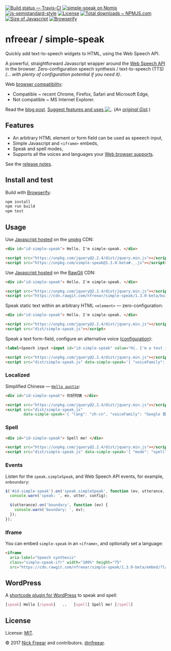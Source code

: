 
[![Build status — Travis-CI][travis-icon]][travis]
[![simple-speak on Npmjs][npm-icon]][npm]
[![js-semistandard-style][semi-icon]][semi]
[![License][license-icon]][mit]
[![Total downloads ~ NPMJS.com][downl-icon]][npm]
[![Size of Javascript][size-icon]][build]
[![Browserify][built-icon]][gh]

# nfreear / simple-speak

Quickly add text-to-speech widgets to HTML, using the Web Speech API.

A powerful, straightforward Javascript wrapper around the [Web Speech API][w3c] in the browser.
Zero-configuration speech synthesis / text-to-speech (TTS)
_(... with plenty of configuration potential if you need it)_.

Web [browser compatibility][caniuse]:

* Compatible ~ recent Chrome, Firefox, Safari and Microsoft Edge,
* Not compatible ~ MS Internet Explorer.

Read the [blog post][]. [Suggest features and uses ![.][wish-icon]][wish]. (_An [original Gist][gist]._)

## Features

* An arbitrary HTML element or form field can be used as speeech input,
* Simple Javascript and `<iframe>` embeds,
* Speak and spell modes,
* Supports all the voices and languages your [Web browser supports][compat].

See the [release notes][rel].

## Install and test

Build with [Browserify][]:

```sh
npm install
npm run build
npm test
```

## Usage

Use [Javascript hosted][rel] on the [unpkg][] CDN:

```html
<div id="id-simple-speak"> Hello. I'm simple-speak. </div>

<script src="https://unpkg.com/jquery@2.2.4/dist/jquery.min.js"></script>
<script src="https://unpkg.com/simple-speak@1.3.0-beta#._.js"></script>
```

Use [Javascript hosted][rel] on the [RawGit][] CDN:

```html
<div id="id-simple-speak"> Hello. I'm simple-speak. </div>

<script src="https://unpkg.com/jquery@2.2.4/dist/jquery.min.js"></script>
<script src="https://cdn.rawgit.com/nfreear/simple-speak/1.3.0-beta/build/simple-speak.js"></script>
```

Speak static text within an arbitrary HTML `<element>` — zero-configuration:

```html
<div id="id-simple-speak"> Hello. I'm simple-speak. </div>

<script src="https://unpkg.com/jquery@2.2.4/dist/jquery.min.js"></script>
<script src="dist/simple-speak.js"></script>
```

Speak a text form-field, configure an alternative voice ([configuration][cfg]):

```html
<label>Speech input <input id="id-simple-speak" value="Hi. I'm a text input box!"></label>

<script src="https://unpkg.com/jquery@2.2.4/dist/jquery.min.js"></script>
<script src="dist/simple-speak.js" data-simple-speak='{ "voiceFamily": "Vicki" }'></script>
```

### Localized

Simplified Chinese — [`Hello auntie`][zh-cn]:

```html
<div id="id-simple-speak"> 你好阿姨 </div>

<script src="https://unpkg.com/jquery@2.2.4/dist/jquery.min.js"></script>
<script src="dist/simple-speak.js"
        data-simple-speak='{ "lang": "zh-cn", "voiceFamily": "Google 普通话（中国大陆）" }'></script>
```

### Spell

```html
<div id="id-simple-speak"> Spell me! </div>

<script src="https://unpkg.com/jquery@2.2.4/dist/jquery.min.js"></script>
<script src="dist/simple-speak.js" data-simple-speak='{ "mode": "spell" }'></script>
```

### Events

Listen for the `speak.simpleSpeak`, and Web Speech API events, for example, `onboundary`:

```js
$('#id-simple-speak').on('speak.simpleSpeak', function (ev, utterance, config) {
  console.warn('speak: ', ev, utter, config);

  $(utterance).on('boundary', function (ev) {
    console.warn('boundary: ', ev);
  });
});
```

### Iframe

You can embed `simple-speak` in an `<iframe>`, and optionally set a language:

```html
<iframe
  aria-label="Speech synthesis"
  class="simple-speak-ifr" width="100%" height="75"
  src="https://cdn.rawgit.com/nfreear/simple-speak/1.3.0-beta/embed/?lang=fr;q=Bonjour"></iframe>
```

## WordPress

A [shortcode plugin for WordPress][wp] to speak and spell:

```css
[speak] Hello [/speak]   ..   [spell] Spell me! [/spell]
```

## License

License: [MIT][].

© 2017 [Nick Freear][blog] and contributors. [@nfreear][].


[blog post]: http://nick.freear.org.uk/2017/06/13/simple-speak.html
  "'Simple-speak, voiceFamily', 13 June 2017"
[gh]: https://github.com/nfreear/simple-speak
[build]: https://github.com/nfreear/simple-speak/blob/master/build/simple-speak.js
[rel]: https://github.com/nfreear/simple-speak/releases "A tagged release/ version"
[wish]: https://github.com/nfreear/simple-speak/issues/2#!-wishlist "Wishlist for simple-speak"
[wish-icon]: https://img.shields.io/badge/contribute-wishlist-orange.svg
[cfg]: https://github.com/nfreear/simple-speak/blob/master/src/configure.js#L14-L46
  "Configuration options & defaults."
[@nfreear]: https://twitter.com/nfreear "Twitter: @nfreear"
[blog]: http://nick.freear.org.uk "Nick Freear's blog"
[moz]: https://developer.mozilla.org/en-US/docs/Web/API/SpeechSynthesis
[w3c]: https://dvcs.w3.org/hg/speech-api/raw-file/tip/webspeechapi.html
  "Web Speech API Specification (W3C). Editor's Draft: 6 June 2014."
[gist]: https://gist.github.com/nfreear/3e6255fe4283353e8aa2f62094ae91c9 "Gist: simple-speak.proto.js"
[gist-v]: https://gist.github.com/nfreear/4de02b347d61cb3650b89e11162d7d6a "Gist: get-voices.js.html"
[wp]: https://gist.github.com/nfreear/6e53e8458ea5a582288f734c5277eb5d#!-WordPress
  "WordPress shortcode plugin ~ Gist (PHP)"
[Browserify]: https://github.com/substack/browserify-handbook#introduction
[RawGit]: https://rawgit.com/
  "RawGit serves Git files with the correct mime-type; a content delivery network (CDN)"
[unpkg]: https://unpkg.com/ "unpkg is a fast content delivery network for everything on npm"
[MIT]: https://nfreear.mit-license.org/2017#!-simple-speak "MIT License"
[caniuse]: https://caniuse.com/#feat=speech-synthesis "Check browser compatibility (caniuse)"
[travis]: https://travis-ci.org/nfreear/simple-speak
[travis-icon]: https://api.travis-ci.org/nfreear/simple-speak.svg
  "Build status – Travis-CI (NPM/eslint)"
[semi]: https://github.com/Flet/semistandard
[semi-icon]: https://img.shields.io/badge/code_style-semistandard-brightgreen.svg?style_x=flat-square
  "Javascript coding style — 'semistandard'"
[npm]: https://npmjs.com/package/simple-speak
[npm-icon]: https://img.shields.io/npm/v/simple-speak.svg "Latest version ~ on NPM"
[license-icon]: https://img.shields.io/npm/l/simple-speak.svg
[downl-icon]: https://img.shields.io/npm/dt/simple-speak.svg "Count of total downloads ~NPM"
[gh-down-ic]: https://img.shields.io/github/downloads/nfreear/simple-speak/total.svg?maxAge=2592000 "0 tot"
[size-icon]: https://img.shields.io/github/size/nfreear/simple-speak/dist/simple-speak.js.svg
  "Size of built Javascript, kilo-bytes (kB) ~ on GitHub"
[built-icon]: https://img.shields.io/badge/built_with-browserify-blue.svg
  "Built with Browserify"
[zh-cn]: https://translate.google.com/?source=osdd#auto/zh-CN/Hello%20auntie
  "'Hello auntie' in Simplified Chinese, Google Translate."

[compat]: https://docs.google.com/spreadsheets/d/1i3Czp0nGnI-a5gSJbLv3RLLoK0JWZBvr0L4XVna8OZU/#gid=0
  "Browser compatibility tests; count of available voices (Google Docs)"
[stats-wp]: https://en.wikipedia.org/wiki/Usage_share_of_web_browsers#Summary_tables
[stats-3c]: https://www.w3counter.com/globalstats.php#!-April-2017
[trend-3c]: https://www.w3counter.com/trends

[End]: //
